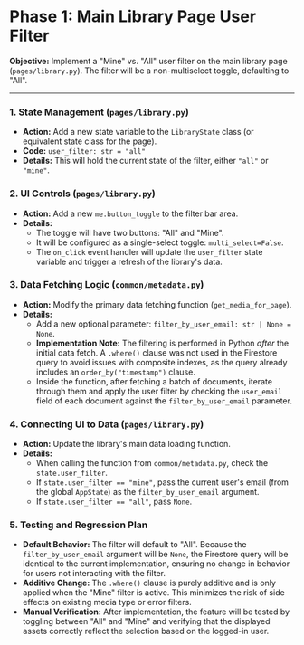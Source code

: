 # Phase 1: Main Library Page User Filter

**Objective:** Implement a "Mine" vs. "All" user filter on the main library page (`pages/library.py`). The filter will be a non-multiselect toggle, defaulting to "All".

---

### 1. State Management (`pages/library.py`)

- **Action:** Add a new state variable to the `LibraryState` class (or equivalent state class for the page).
- **Code:** `user_filter: str = "all"`
- **Details:** This will hold the current state of the filter, either `"all"` or `"mine"`.

### 2. UI Controls (`pages/library.py`)

- **Action:** Add a new `me.button_toggle` to the filter bar area.
- **Details:**
  - The toggle will have two buttons: "All" and "Mine".
  - It will be configured as a single-select toggle: `multi_select=False`.
  - The `on_click` event handler will update the `user_filter` state variable and trigger a refresh of the library's data.

### 3. Data Fetching Logic (`common/metadata.py`)

- **Action:** Modify the primary data fetching function (`get_media_for_page`).
- **Details:**
  - Add a new optional parameter: `filter_by_user_email: str | None = None`.
  - **Implementation Note:** The filtering is performed in Python *after* the initial data fetch. A `.where()` clause was not used in the Firestore query to avoid issues with composite indexes, as the query already includes an `order_by("timestamp")` clause.
  - Inside the function, after fetching a batch of documents, iterate through them and apply the user filter by checking the `user_email` field of each document against the `filter_by_user_email` parameter.

### 4. Connecting UI to Data (`pages/library.py`)

- **Action:** Update the library's main data loading function.
- **Details:**
  - When calling the function from `common/metadata.py`, check the `state.user_filter`.
  - If `state.user_filter == "mine"`, pass the current user's email (from the global `AppState`) as the `filter_by_user_email` argument.
  - If `state.user_filter == "all"`, pass `None`.

### 5. Testing and Regression Plan

- **Default Behavior:** The filter will default to "All". Because the `filter_by_user_email` argument will be `None`, the Firestore query will be identical to the current implementation, ensuring no change in behavior for users not interacting with the filter.
- **Additive Change:** The `.where()` clause is purely additive and is only applied when the "Mine" filter is active. This minimizes the risk of side effects on existing media type or error filters.
- **Manual Verification:** After implementation, the feature will be tested by toggling between "All" and "Mine" and verifying that the displayed assets correctly reflect the selection based on the logged-in user.
